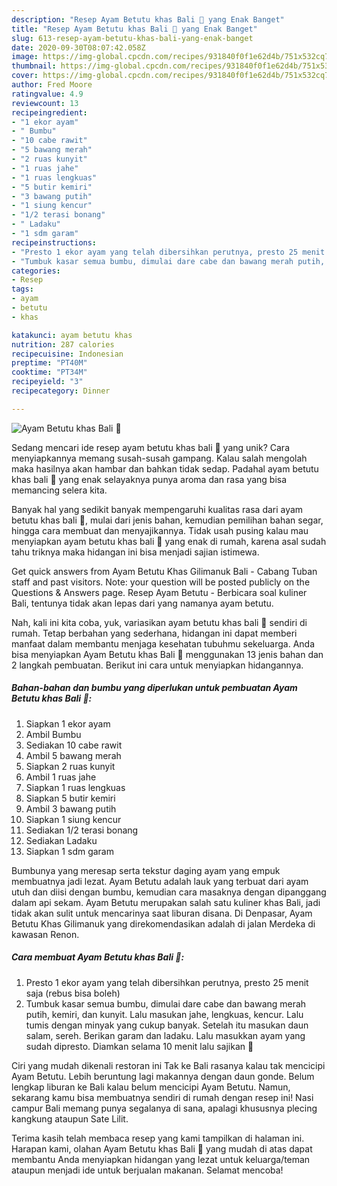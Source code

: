 ```yaml
---
description: "Resep Ayam Betutu khas Bali 💛 yang Enak Banget"
title: "Resep Ayam Betutu khas Bali 💛 yang Enak Banget"
slug: 613-resep-ayam-betutu-khas-bali-yang-enak-banget
date: 2020-09-30T08:07:42.058Z
image: https://img-global.cpcdn.com/recipes/931840f0f1e62d4b/751x532cq70/ayam-betutu-khas-bali-💛-foto-resep-utama.jpg
thumbnail: https://img-global.cpcdn.com/recipes/931840f0f1e62d4b/751x532cq70/ayam-betutu-khas-bali-💛-foto-resep-utama.jpg
cover: https://img-global.cpcdn.com/recipes/931840f0f1e62d4b/751x532cq70/ayam-betutu-khas-bali-💛-foto-resep-utama.jpg
author: Fred Moore
ratingvalue: 4.9
reviewcount: 13
recipeingredient:
- "1 ekor ayam"
- " Bumbu"
- "10 cabe rawit"
- "5 bawang merah"
- "2 ruas kunyit"
- "1 ruas jahe"
- "1 ruas lengkuas"
- "5 butir kemiri"
- "3 bawang putih"
- "1 siung kencur"
- "1/2 terasi bonang"
- " Ladaku"
- "1 sdm garam"
recipeinstructions:
- "Presto 1 ekor ayam yang telah dibersihkan perutnya, presto 25 menit saja (rebus bisa boleh)"
- "Tumbuk kasar semua bumbu, dimulai dare cabe dan bawang merah putih, kemiri, dan kunyit. Lalu masukan jahe, lengkuas, kencur. Lalu tumis dengan minyak yang cukup banyak. Setelah itu masukan daun salam, sereh. Berikan garam dan ladaku. Lalu masukkan ayam yang sudah dipresto. Diamkan selama 10 menit lalu sajikan 💛"
categories:
- Resep
tags:
- ayam
- betutu
- khas

katakunci: ayam betutu khas 
nutrition: 287 calories
recipecuisine: Indonesian
preptime: "PT40M"
cooktime: "PT34M"
recipeyield: "3"
recipecategory: Dinner

---
```



![Ayam Betutu khas Bali 💛](https://img-global.cpcdn.com/recipes/931840f0f1e62d4b/751x532cq70/ayam-betutu-khas-bali-💛-foto-resep-utama.jpg)

Sedang mencari ide resep ayam betutu khas bali 💛 yang unik? Cara menyiapkannya memang susah-susah gampang. Kalau salah mengolah maka hasilnya akan hambar dan bahkan tidak sedap. Padahal ayam betutu khas bali 💛 yang enak selayaknya punya aroma dan rasa yang bisa memancing selera kita.

Banyak hal yang sedikit banyak mempengaruhi kualitas rasa dari ayam betutu khas bali 💛, mulai dari jenis bahan, kemudian pemilihan bahan segar, hingga cara membuat dan menyajikannya. Tidak usah pusing kalau mau menyiapkan ayam betutu khas bali 💛 yang enak di rumah, karena asal sudah tahu triknya maka hidangan ini bisa menjadi sajian istimewa.

Get quick answers from Ayam Betutu Khas Gilimanuk Bali - Cabang Tuban staff and past visitors. Note: your question will be posted publicly on the Questions &amp; Answers page. Resep Ayam Betutu - Berbicara soal kuliner Bali, tentunya tidak akan lepas dari yang namanya ayam betutu.


Nah, kali ini kita coba, yuk, variasikan ayam betutu khas bali 💛 sendiri di rumah. Tetap berbahan yang sederhana, hidangan ini dapat memberi manfaat dalam membantu menjaga kesehatan tubuhmu sekeluarga. Anda bisa menyiapkan Ayam Betutu khas Bali 💛 menggunakan 13 jenis bahan dan 2 langkah pembuatan. Berikut ini cara untuk menyiapkan hidangannya.

<!--inarticleads1-->

##### Bahan-bahan dan bumbu yang diperlukan untuk pembuatan Ayam Betutu khas Bali 💛:

1. Siapkan 1 ekor ayam
1. Ambil  Bumbu
1. Sediakan 10 cabe rawit
1. Ambil 5 bawang merah
1. Siapkan 2 ruas kunyit
1. Ambil 1 ruas jahe
1. Siapkan 1 ruas lengkuas
1. Siapkan 5 butir kemiri
1. Ambil 3 bawang putih
1. Siapkan 1 siung kencur
1. Sediakan 1/2 terasi bonang
1. Sediakan  Ladaku
1. Siapkan 1 sdm garam


Bumbunya yang meresap serta tekstur daging ayam yang empuk membuatnya jadi lezat. Ayam Betutu adalah lauk yang terbuat dari ayam utuh dan diisi dengan bumbu, kemudian cara masaknya dengan dipanggang dalam api sekam. Ayam Betutu merupakan salah satu kuliner khas Bali, jadi tidak akan sulit untuk mencarinya saat liburan disana. Di Denpasar, Ayam Betutu Khas Gilimanuk yang direkomendasikan adalah di jalan Merdeka di kawasan Renon. 

<!--inarticleads2-->

##### Cara membuat Ayam Betutu khas Bali 💛:

1. Presto 1 ekor ayam yang telah dibersihkan perutnya, presto 25 menit saja (rebus bisa boleh)
1. Tumbuk kasar semua bumbu, dimulai dare cabe dan bawang merah putih, kemiri, dan kunyit. Lalu masukan jahe, lengkuas, kencur. Lalu tumis dengan minyak yang cukup banyak. Setelah itu masukan daun salam, sereh. Berikan garam dan ladaku. Lalu masukkan ayam yang sudah dipresto. Diamkan selama 10 menit lalu sajikan 💛


Ciri yang mudah dikenali restoran ini Tak ke Bali rasanya kalau tak mencicipi Ayam Betutu. Lebih beruntung lagi makannya dengan daun gonde. Belum lengkap liburan ke Bali kalau belum mencicipi Ayam Betutu. Namun, sekarang kamu bisa membuatnya sendiri di rumah dengan resep ini! Nasi campur Bali memang punya segalanya di sana, apalagi khususnya plecing kangkung ataupun Sate Lilit. 

Terima kasih telah membaca resep yang kami tampilkan di halaman ini. Harapan kami, olahan Ayam Betutu khas Bali 💛 yang mudah di atas dapat membantu Anda menyiapkan hidangan yang lezat untuk keluarga/teman ataupun menjadi ide untuk berjualan makanan. Selamat mencoba!
